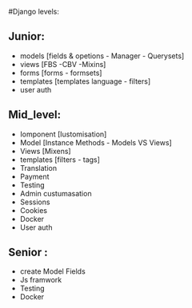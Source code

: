 #Django levels:
## Junior:
* models      [fields & opetions - Manager - Querysets]
* views       [FBS -CBV -Mixins]
* forms       [forms - formsets]
* templates   [templates language - filters]
* user auth

## Mid_level:
* Iomponent [Iustomisation]
* Model     [Instance Methods - Models VS Views]
* Views     [Mixens]
* templates [filters - tags]
* Translation
* Payment
* Testing
* Admin custumasation
* Sessions
* Cookies
* Docker
* User auth

## Senior :
* create Model Fields
* Js framwork
* Testing
* Docker











